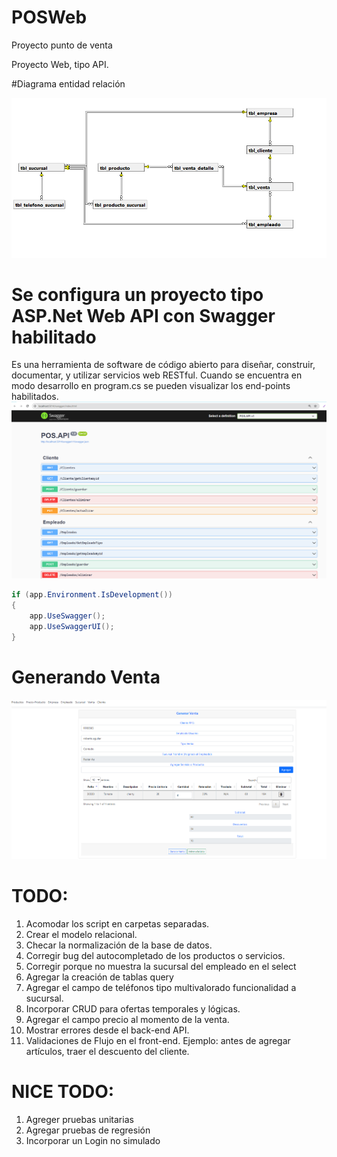# POSWeb
Proyecto punto de venta

Proyecto Web, tipo API.

#Diagrama entidad relación

 <img src="Images/e-r-1.PNG" alt="Logo">

# Se configura un proyecto tipo ASP.Net Web API con Swagger habilitado
Es una herramienta de software de código abierto para diseñar, construir, documentar, y utilizar servicios web RESTful.
Cuando se encuentra en modo desarrollo en program.cs se pueden visualizar los end-points habilitados.
<img src="Images/api.PNG" alt="Logo">

```csharp
if (app.Environment.IsDevelopment())
{
    app.UseSwagger();
    app.UseSwaggerUI();
}
```

# Generando Venta
<img src="Images/venta.PNG" alt="Logo">

# TODO:
1) Acomodar los script en carpetas separadas.
2) Crear el modelo relacional.
3) Checar la normalización de la base de datos.
4) Corregir bug del autocompletado de los productos o servicios.
5) Corregir porque no muestra la sucursal del empleado en el select
6) Agregar la creación de tablas query
7) Agregar el campo de teléfonos tipo multivalorado funcionalidad a sucursal.
9) Incorporar CRUD para ofertas temporales y lógicas.
10) Agregar el campo precio al momento de la venta.
11) Mostrar errores desde el back-end API.
12) Validaciones de Flujo en el front-end. Ejemplo: antes de agregar artículos, traer el descuento del cliente.

# NICE TODO:
1) Agreger pruebas unitarias
2) Agregar pruebas de regresión
3) Incorporar un Login no simulado
